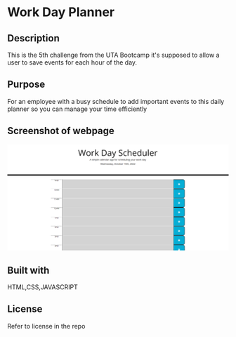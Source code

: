 # Work Day Planner


## Description
This is the 5th challenge from the UTA Bootcamp
it's supposed to allow a user to save events for each hour of the day.

## Purpose 
For an employee with a busy schedule to add important events to this daily planner so you can manage your time efficiently

## Screenshot of webpage
<img src="assets/Screenshot 2022-10-19 173959.png">

## Built with
HTML,CSS,JAVASCRIPT

## License
Refer to license in the repo